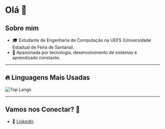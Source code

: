 # Olá  👋

## Sobre mim
- 🎓 Estudante de Engenharia de Computação na UEFS (Universidade Estadual de Feira de Santana).
- 🌟 Apaixonada por tecnologia, desenvolvimento de sistemas e aprendizado constante.

---

## 🔥 Linguagens Mais Usadas
![Top Langs](https://github-readme-stats.vercel.app/api/top-langs/?username=tamillycosta&layout=compact)

---

## Vamos nos Conectar? 🤝
- 💼 [LinkedIn](https://www.linkedin.com/in/tamilly-cerqueira-087972325/)

